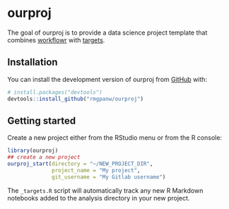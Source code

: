 
<!-- README.md is generated from README.Rmd. Please edit that file -->

# ourproj

<!-- badges: start -->
<!-- badges: end -->

The goal of ourproj is to provide a data science project template that
combines [workflowr](https://workflowr.github.io/workflowr/index.html)
with [targets](https://books.ropensci.org/targets/).

## Installation

You can install the development version of ourproj from
[GitHub](https://github.com/) with:

``` r
# install.packages("devtools")
devtools::install_github("rmgpanw/ourproj")
```

## Getting started

Create a new project either from the RStudio menu or from the R console:

``` r
library(ourproj)
## create a new project
ourproj_start(directory = "~/NEW_PROJECT_DIR",
              project_name = "My project",
              git_username = "My Gitlab username")
```

The `_targets.R` script will automatically track any new R Markdown
notebooks added to the analysis directory in your new project.
